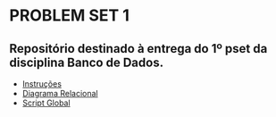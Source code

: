 # PROBLEM SET 1

## Repositório destinado à entrega do 1º pset da disciplina Banco de Dados.


- [Instruções](uvv_bd1_cc1mc/pset1/instruçoes)
- [Diagrama Relacional](uvv_bd1_cc1mc/pset1/diagram)
- [Script Global](uvv_bd1_cc1mc/pset1/script)
